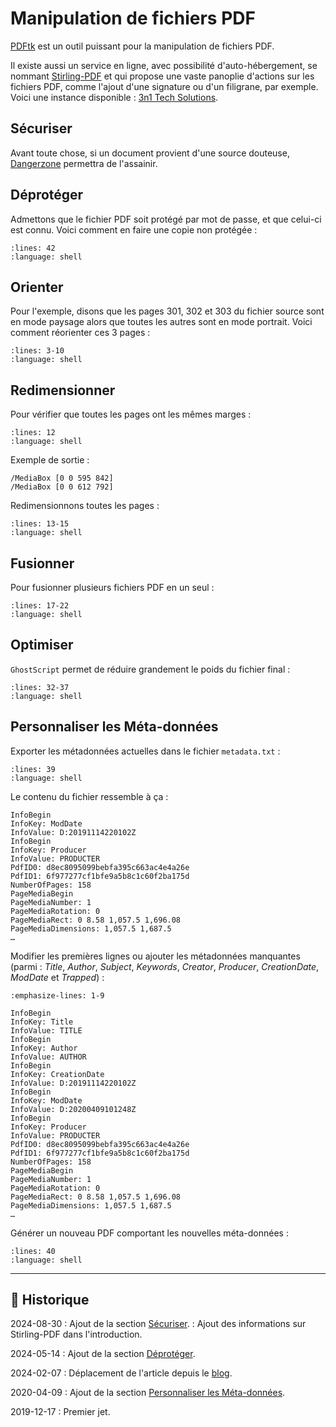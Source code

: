 # Manipulation de fichiers PDF

[PDFtk](https://www.pdflabs.com/tools/pdftk-the-pdf-toolkit) est un outil puissant pour la manipulation de fichiers PDF.

Il existe aussi un service en ligne, avec possibilité d'auto-hébergement, se nommant [Stirling-PDF](https://github.com/Stirling-Tools/Stirling-PDF) et qui propose une vaste panoplie d'actions sur les fichiers PDF, comme l'ajout d'une signature ou d'un filigrane, par exemple. Voici une instance disponible : [3n1 Tech Solutions](https://pdf.3n1tech.com/?lang=fr_FR).

## Sécuriser

Avant toute chose, si un document provient d'une source douteuse, [Dangerzone](https://dangerzone.rocks) permettra de l'assainir.

## Déprotéger

Admettons que le fichier PDF soit protégé par mot de passe, et que celui-ci est connu. Voici comment en faire une copie non protégée :

```{literalinclude} snippets/manipulations-fichiers-pdf.sh
:lines: 42
:language: shell
```

## Orienter

Pour l'exemple, disons que les pages 301, 302 et 303 du fichier source sont en mode paysage alors que toutes les autres sont en mode portrait. Voici comment réorienter ces 3 pages :

```{literalinclude} snippets/manipulations-fichiers-pdf.sh
:lines: 3-10
:language: shell
```

## Redimensionner

Pour vérifier que toutes les pages ont les mêmes marges :

```{literalinclude} snippets/manipulations-fichiers-pdf.sh
:lines: 12
:language: shell
```

Exemple de sortie :

```{code-block}
/MediaBox [0 0 595 842]
/MediaBox [0 0 612 792]
```

Redimensionnons toutes les pages :

```{literalinclude} snippets/manipulations-fichiers-pdf.sh
:lines: 13-15
:language: shell
```

## Fusionner

Pour fusionner plusieurs fichiers PDF en un seul :

```{literalinclude} snippets/manipulations-fichiers-pdf.sh
:lines: 17-22
:language: shell
```

## Optimiser

`GhostScript` permet de réduire grandement le poids du fichier final :

```{literalinclude} snippets/manipulations-fichiers-pdf.sh
:lines: 32-37
:language: shell
```

## Personnaliser les Méta-données

Exporter les métadonnées actuelles dans le fichier `metadata.txt` :

```{literalinclude} snippets/manipulations-fichiers-pdf.sh
:lines: 39
:language: shell
```

Le contenu du fichier ressemble à ça :

```{code-block}
InfoBegin
InfoKey: ModDate
InfoValue: D:20191114220102Z
InfoBegin
InfoKey: Producer
InfoValue: PRODUCTER
PdfID0: d8ec8095099bebfa395c663ac4e4a26e
PdfID1: 6f977277cf1bfe9a5b8c1c60f2ba175d
NumberOfPages: 158
PageMediaBegin
PageMediaNumber: 1
PageMediaRotation: 0
PageMediaRect: 0 8.58 1,057.5 1,696.08
PageMediaDimensions: 1,057.5 1,687.5
…
```

Modifier les premières lignes ou ajouter les métadonnées manquantes (parmi : *Title*, *Author*, *Subject*, *Keywords*, *Creator*, *Producer*, *CreationDate*, *ModDate* et *Trapped*) :

```{code-block}
:emphasize-lines: 1-9

InfoBegin
InfoKey: Title
InfoValue: TITLE
InfoBegin
InfoKey: Author
InfoValue: AUTHOR
InfoBegin
InfoKey: CreationDate
InfoValue: D:20191114220102Z
InfoBegin
InfoKey: ModDate
InfoValue: D:20200409101248Z
InfoBegin
InfoKey: Producer
InfoValue: PRODUCTER
PdfID0: d8ec8095099bebfa395c663ac4e4a26e
PdfID1: 6f977277cf1bfe9a5b8c1c60f2ba175d
NumberOfPages: 158
PageMediaBegin
PageMediaNumber: 1
PageMediaRotation: 0
PageMediaRect: 0 8.58 1,057.5 1,696.08
PageMediaDimensions: 1,057.5 1,687.5
…
```

Générer un nouveau PDF comportant les nouvelles méta-données :

```{literalinclude} snippets/manipulations-fichiers-pdf.sh
:lines: 40
:language: shell
```

---

## 📜 Historique

2024-08-30
: Ajout de la section [Sécuriser](#securiser).
: Ajout des informations sur Stirling-PDF dans l'introduction.

2024-05-14
: Ajout de la section [Déprotéger](#deproteger).

2024-02-07
: Déplacement de l'article depuis le [blog](https://www.tiger-222.fr/?d=2019/12/07/14/59/33-manipulation-de-fichiers-pdf).

2020-04-09
: Ajout de la section [Personnaliser les Méta-données](#personnaliser-les-meta-donnees).

2019-12-17
: Premier jet.
